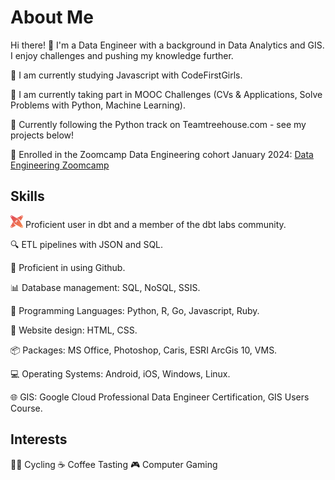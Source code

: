 # About Me

Hi there! 👋 I'm a Data Engineer with a background in Data Analytics and GIS. I enjoy challenges and pushing my knowledge further.

🦄 I am currently studying Javascript with CodeFirstGirls.

🦄 I am currently taking part in MOOC Challenges (CVs & Applications, Solve Problems with Python, Machine Learning).

🦄 Currently following the Python track on Teamtreehouse.com - see my projects below!

🦄 Enrolled in the Zoomcamp Data Engineering cohort January 2024: [Data Engineering Zoomcamp](https://github.com/DataTalksClub/data-engineering-zoomcamp)

## Skills

<img src="images/dbt.png" alt="DBT Emoji" width="20" height="20"> Proficient user in dbt and a member of the dbt labs community.

🔍 ETL pipelines with JSON and SQL.

🐙 Proficient in using Github.

📊 Database management: SQL, NoSQL, SSIS.

🚀 Programming Languages: Python, R, Go, Javascript, Ruby.

🎨 Website design: HTML, CSS.

📦 Packages: MS Office, Photoshop, Caris, ESRI ArcGis 10, VMS.

💻 Operating Systems: Android, iOS, Windows, Linux.

🌐 GIS: Google Cloud Professional Data Engineer Certification, GIS Users Course.

## Interests

🚴‍♂️ Cycling
☕ Coffee Tasting
🎮 Computer Gaming
